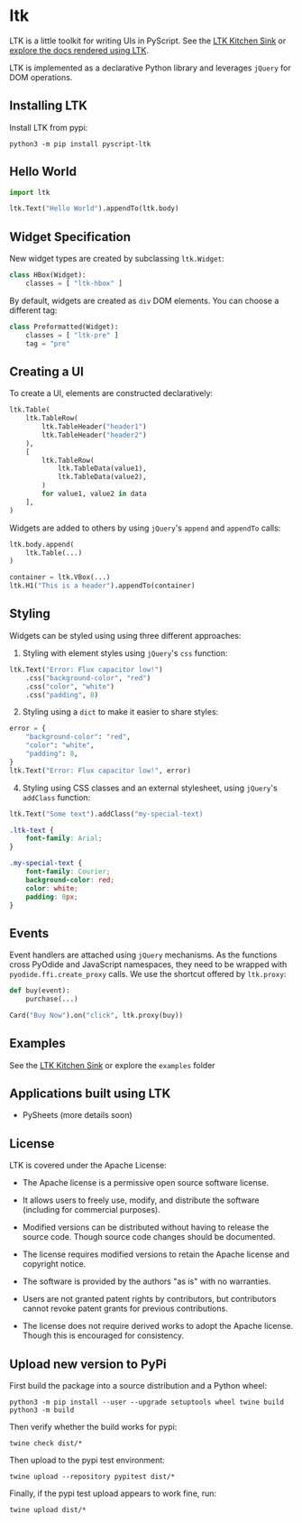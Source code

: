 # ltk
LTK is a little toolkit for writing UIs in PyScript. See the [LTK Kitchen Sink](https://laffra.github.io/ltk/) 
or [explore the docs rendered using LTK](https://laffra.github.io/ltk/?runtime=py&tab=5).

LTK is implemented as a declarative Python library and leverages `jQuery` for DOM operations.

## Installing LTK

Install LTK from pypi:
```
python3 -m pip install pyscript-ltk
```
## Hello World

```python
import ltk

ltk.Text("Hello World").appendTo(ltk.body)
```

## Widget Specification

New widget types are created by subclassing `ltk.Widget`:

```python
class HBox(Widget):
    classes = [ "ltk-hbox" ]
```

By default, widgets are created as `div` DOM elements. You can choose a different tag:

```python
class Preformatted(Widget):
    classes = [ "ltk-pre" ]
    tag = "pre"
```

## Creating a UI

To create a UI, elements are constructed declaratively:

```python
ltk.Table(
    ltk.TableRow(
        ltk.TableHeader("header1")
        ltk.TableHeader("header2")
    ),
    [
        ltk.TableRow(
            ltk.TableData(value1),
            ltk.TableData(value2),
        )
        for value1, value2 in data
    ],
)
```

Widgets are added to others by using `jQuery`'s `append` and `appendTo` calls:
```python
ltk.body.append(
    ltk.Table(...)
)

container = ltk.VBox(...)
ltk.H1("This is a header").appendTo(container)
```

## Styling

Widgets can be styled using using three different approaches:

1. Styling with element styles using `jQuery`'s `css` function:
```python
ltk.Text("Error: Flux capacitor low!")
    .css("background-color", "red")
    .css("color", "white")
    .css("padding", 8)
```

2. Styling using a `dict` to make it easier to share styles:
```python
error = {
    "background-color": "red",
    "color": "white",
    "padding": 8,
}
ltk.Text("Error: Flux capacitor low!", error)
```

4. Styling using CSS classes and an external stylesheet, using `jQuery`'s `addClass` function:
```python
ltk.Text("Some text").addClass("my-special-text)
```

```css
.ltk-text {
    font-family: Arial;
}

.my-special-text {
    font-family: Courier;
    background-color: red;
    color: white;
    padding: 8px;
}
```

## Events

Event handlers are attached using `jQuery` mechanisms. As the functions cross PyOdide and JavaScript namespaces, they need to be wrapped with `pyodide.ffi.create_proxy` calls. We use the shortcut offered by `ltk.proxy`:
```python
def buy(event):
    purchase(...)

Card("Buy Now").on("click", ltk.proxy(buy))
```

## Examples

See the [LTK Kitchen Sink](https://laffra.github.io/ltk/) or explore the `examples` folder

## Applications built using LTK

- PySheets (more details soon)

## License

LTK is covered under the Apache License:

 - The Apache license is a permissive open source software license.

 - It allows users to freely use, modify, and distribute the software (including for commercial purposes).

 - Modified versions can be distributed without having to release the source code. Though source code changes should be documented.

 - The license requires modified versions to retain the Apache license and copyright notice.

 - The software is provided by the authors "as is" with no warranties.

 - Users are not granted patent rights by contributors, but contributors cannot revoke patent grants for previous contributions.

 - The license does not require derived works to adopt the Apache license. Though this is encouraged for consistency.



## Upload new version to PyPi

First build the package into a source distribution and a Python wheel:
```console
python3 -m pip install --user --upgrade setuptools wheel twine build
python3 -m build
```

Then verify whether the build works for pypi:
```console
twine check dist/*
```

Then upload to the pypi test environment:
```console
twine upload --repository pypitest dist/*
```

Finally, if the pypi test upload appears to work fine, run:
```console
twine upload dist/*
```
